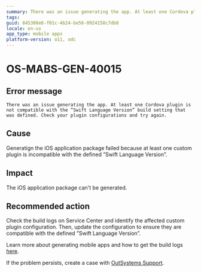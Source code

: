 ```yaml
---
summary: There was an issue generating the app. At least one Cordova plugin is not compatible with the ”Swift Language Version” build setting that was defined. Check your plugin configurations and try again.
tags:
guid: 845308e6-f01c-4b24-be56-0924158c7db8
locale: en-us
app_type: mobile apps
platform-version: o11, odc
---
```


# OS-MABS-GEN-40015

## Error message

`There was an issue generating the app. At least one Cordova plugin is not compatible with the ”Swift Language Version” build setting that was defined. Check your plugin configurations and try again.`

## Cause

Generatign the iOS application package failed because at least one custom plugin is incompatible with the defined ”Swift Language Version”.

## Impact

The iOS application package can't be generated.

## Recommended action

Check the build logs on Service Center and identify the affected custom plugin configuration. Then, update the configuration to ensure they are compatible with the defined ”Swift Language Version”.

Learn more about generating mobile apps and how to get the build logs [here](https://success.outsystems.com/Documentation/11/Delivering_Mobile_Apps/Generate_and_Distribute_Your_Mobile_App#download-mobile-app-build-logs).

If the problem persists, create a case with [OutSystems Support](https://www.outsystems.com/support/portal/open-support-case?ErrorCode=OS-MABS-GEN-40015).
